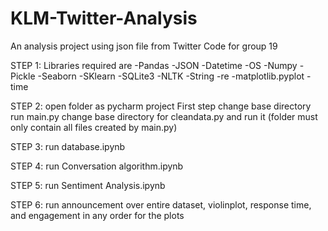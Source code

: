 # KLM-Twitter-Analysis
An analysis project using json file from Twitter
Code for group 19

STEP 1: Libraries required are
-Pandas
-JSON
-Datetime
-OS
-Numpy
-Pickle
-Seaborn
-SKlearn
-SQLite3
-NLTK
-String
-re
-matplotlib.pyplot
-time

STEP 2: open folder as pycharm project
First step change base directory run main.py
change base directory for cleandata.py and run it (folder must only contain all files created by main.py)

STEP 3: run database.ipynb

STEP 4: run Conversation algorithm.ipynb 

STEP 5: run Sentiment Analysis.ipynb

STEP 6: run announcement over entire dataset, violinplot, response time, and engagement in any order for the plots
